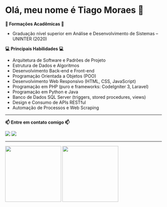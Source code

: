 # Olá, meu nome é Tiago Moraes 👋

**📘 Formações Acadêmicas 📘**
   
+ Graduação nível superior em Análise e Desenvolvimento de Sistemas – UNINTER (2020) 

**💻 Principais Habilidades 💻**  
- Arquitetura de Software e Padrões de Projeto  
- Estrutura de Dados e Algoritmos  
- Desenvolvimento Back-end e Front-end  
- Programação Orientada a Objetos (POO)  
- Desenvolvimento Web Responsivo (HTML, CSS, JavaScript)  
- Programação em PHP (puro e frameworks: CodeIgniter 3, Laravel)  
- Programação em Python e Java  
- Banco de Dados SQL Server (triggers, stored procedures, views)  
- Design e Consumo de APIs RESTful  
- Automação de Processos e Web Scraping  

***

**📫 Entre em contato comigo 📫**
<div>
<a href="mailto:tiagotlm@live.com"><img src="https://img.shields.io/badge/Microsoft_Outlook-0078D4?style=for-the-badge&logo=microsoft-outlook&logoColor=white" target="_blank"></a>
<a href="https://www.linkedin.com/in/tiagotlm" target="_blank"><img src="https://img.shields.io/badge/-LinkedIn-%230077B5?style=for-the-badge&logo=linkedin&logoColor=white" target="_blank"></a>
</div>

***

<div>
<img height="180em" src="https://github-readme-stats.vercel.app/api?username=tiagotlm&show_icons=true&count_private=true&theme=tokyonight"/>
<img height="180em" src="https://github-readme-stats.vercel.app/api/top-langs/?username=tiagotlm&layout=compact&theme=tokyonight"/>
</div>
